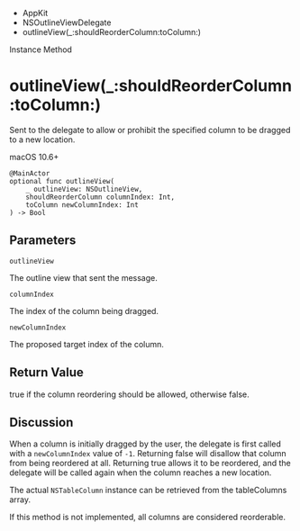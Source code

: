 

- AppKit
- NSOutlineViewDelegate
-  outlineView(\_:shouldReorderColumn:toColumn:) 

Instance Method

# outlineView(\_:shouldReorderColumn:toColumn:)

Sent to the delegate to allow or prohibit the specified column to be dragged to a new location.

macOS 10.6+

``` source
@MainActor
optional func outlineView(
    _ outlineView: NSOutlineView,
    shouldReorderColumn columnIndex: Int,
    toColumn newColumnIndex: Int
) -> Bool
```

## Parameters 

`outlineView`  

The outline view that sent the message.

`columnIndex`  

The index of the column being dragged.

`newColumnIndex`  

The proposed target index of the column.

## Return Value

true if the column reordering should be allowed, otherwise false.

## Discussion

When a column is initially dragged by the user, the delegate is first called with a `newColumnIndex` value of `-1`. Returning false will disallow that column from being reordered at all. Returning true allows it to be reordered, and the delegate will be called again when the column reaches a new location.

The actual `NSTableColumn` instance can be retrieved from the tableColumns array.

If this method is not implemented, all columns are considered reorderable.

